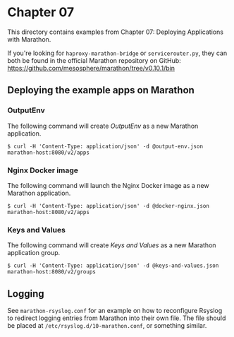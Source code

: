 # Chapter 07
This directory contains examples from Chapter 07: Deploying Applications with
Marathon.

If you're looking for `haproxy-marathon-bridge` or `servicerouter.py`, they can
both be found in the official Marathon repository on GitHub:
<https://github.com/mesosphere/marathon/tree/v0.10.1/bin>

## Deploying the example apps on Marathon

### OutputEnv
The following command will create *OutputEnv* as a new Marathon application.

```
$ curl -H 'Content-Type: application/json' -d @output-env.json marathon-host:8080/v2/apps
```

### Nginx Docker image
The following command will launch the Nginx Docker image as a new Marathon
application.

```
$ curl -H 'Content-Type: application/json' -d @docker-nginx.json marathon-host:8080/v2/apps
```

### Keys and Values
The following command will create *Keys and Values* as a new Marathon
application group.

```
$ curl -H 'Content-Type: application/json' -d @keys-and-values.json marathon-host:8080/v2/groups
```

## Logging
See `marathon-rsyslog.conf` for an example on how to reconfigure Rsyslog to
redirect logging entries from Marathon into their own file. The file should
be placed at `/etc/rsyslog.d/10-marathon.conf`, or something similar.
